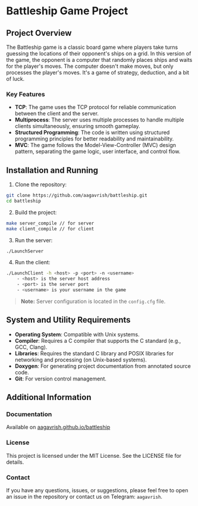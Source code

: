 # Battleship Game Project

## Project Overview
The Battleship game is a classic board game where players take turns guessing the locations of their opponent's ships on a grid. In this version of the game, the opponent is a computer that randomly places ships and waits for the player's moves. The computer doesn't make moves, but only processes the player's moves. It's a game of strategy, deduction, and a bit of luck. 

### Key Features
- **TCP**: The game uses the TCP protocol for reliable communication between the client and the server.
- **Multiprocess**: The server uses multiple processes to handle multiple clients simultaneously, ensuring smooth gameplay.
- **Structured Programming**: The code is written using structured programming principles for better readability and maintainability.
- **MVC**: The game follows the Model-View-Controller (MVC) design pattern, separating the game logic, user interface, and control flow.

## Installation and Running

1. Clone the repository:
```bash
git clone https://github.com/aagavrish/battleship.git
cd battleship
```

2. Build the project:
```bash
make server_compile // for server
make client_compile // for client
```

3. Run the server:
```bash
./LaunchServer
```

4. Run the client:
```bash
./LaunchClient -h <host> -p <port> -n <username>
    - <host> is the server host address
    - <port> is the server port
    - <username> is your username in the game
```


> **Note:** Server configuration is located in the `config.cfg` file.


## System and Utility Requirements

- **Operating System**: Compatible with Unix systems.
- **Compiler**: Requires a C compiler that supports the C standard (e.g., GCC, Clang).
- **Libraries**: Requires the standard C library and POSIX libraries for networking and processing (on Unix-based systems).
- **Doxygen**: For generating project documentation from annotated source code.
- **Git**: For version control management.

## Additional Information

### Documentation

Available on [aagavrish.github.io/battleship](https://aagavrish.github.io/battleship/)

### License

This project is licensed under the MIT License. See the LICENSE file for details.

### Contact

If you have any questions, issues, or suggestions, please feel free to open an issue in the repository or contact us on Telegram: `aagavrish`.